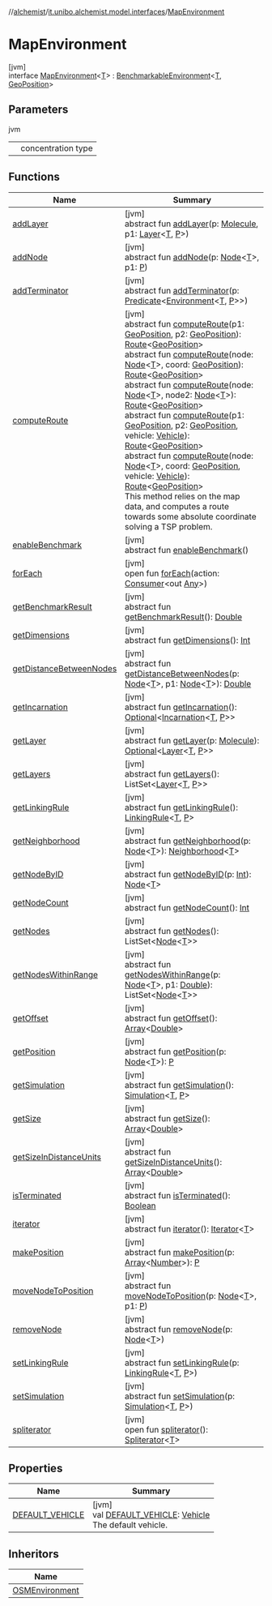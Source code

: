 //[alchemist](../../../index.md)/[it.unibo.alchemist.model.interfaces](../index.md)/[MapEnvironment](index.md)

# MapEnvironment

[jvm]\
interface [MapEnvironment](index.md)<[T](index.md)> : [BenchmarkableEnvironment](../-benchmarkable-environment/index.md)<[T](../../it.unibo.alchemist.model.implementations.movestrategies.target/-follow-target-on-map/index.md), [GeoPosition](../-geo-position/index.md)>

## Parameters

jvm

| | |
|---|---|
| <T> | concentration type |

## Functions

| Name | Summary |
|---|---|
| [addLayer](../-environment/add-layer.md) | [jvm]<br>abstract fun [addLayer](../-environment/add-layer.md)(p: [Molecule](../-molecule/index.md), p1: [Layer](../-layer/index.md)<[T](../../it.unibo.alchemist.model.implementations.movestrategies.target/-follow-target-on-map/index.md), [P](../../it.unibo.alchemist.model.implementations.movestrategies.routing/-ignore-streets/index.md)>) |
| [addNode](../-environment/add-node.md) | [jvm]<br>abstract fun [addNode](../-environment/add-node.md)(p: [Node](../-node/index.md)<[T](../../it.unibo.alchemist.model.implementations.movestrategies.target/-follow-target-on-map/index.md)>, p1: [P](../../it.unibo.alchemist.model.implementations.movestrategies.routing/-ignore-streets/index.md)) |
| [addTerminator](../-environment/add-terminator.md) | [jvm]<br>abstract fun [addTerminator](../-environment/add-terminator.md)(p: [Predicate](https://docs.oracle.com/javase/8/docs/api/java/util/function/Predicate.html)<[Environment](../-environment/index.md)<[T](../../it.unibo.alchemist.model.implementations.movestrategies.target/-follow-target-on-map/index.md), [P](../../it.unibo.alchemist.model.implementations.movestrategies.routing/-ignore-streets/index.md)>>) |
| [computeRoute](compute-route.md) | [jvm]<br>abstract fun [computeRoute](compute-route.md)(p1: [GeoPosition](../-geo-position/index.md), p2: [GeoPosition](../-geo-position/index.md)): [Route](../-route/index.md)<[GeoPosition](../-geo-position/index.md)><br>abstract fun [computeRoute](compute-route.md)(node: [Node](../-node/index.md)<[T](../../it.unibo.alchemist.model.implementations.movestrategies.target/-follow-target-on-map/index.md)>, coord: [GeoPosition](../-geo-position/index.md)): [Route](../-route/index.md)<[GeoPosition](../-geo-position/index.md)><br>abstract fun [computeRoute](compute-route.md)(node: [Node](../-node/index.md)<[T](../../it.unibo.alchemist.model.implementations.movestrategies.target/-follow-target-on-map/index.md)>, node2: [Node](../-node/index.md)<[T](../../it.unibo.alchemist.model.implementations.movestrategies.target/-follow-target-on-map/index.md)>): [Route](../-route/index.md)<[GeoPosition](../-geo-position/index.md)><br>abstract fun [computeRoute](compute-route.md)(p1: [GeoPosition](../-geo-position/index.md), p2: [GeoPosition](../-geo-position/index.md), vehicle: [Vehicle](../-vehicle/index.md)): [Route](../-route/index.md)<[GeoPosition](../-geo-position/index.md)><br>abstract fun [computeRoute](compute-route.md)(node: [Node](../-node/index.md)<[T](../../it.unibo.alchemist.model.implementations.movestrategies.target/-follow-target-on-map/index.md)>, coord: [GeoPosition](../-geo-position/index.md), vehicle: [Vehicle](../-vehicle/index.md)): [Route](../-route/index.md)<[GeoPosition](../-geo-position/index.md)><br>This method relies on the map data, and computes a route towards some absolute coordinate solving a TSP problem. |
| [enableBenchmark](../-benchmarkable-environment/enable-benchmark.md) | [jvm]<br>abstract fun [enableBenchmark](../-benchmarkable-environment/enable-benchmark.md)() |
| [forEach](../../it.unibo.alchemist.expressions.implementations/-list-tree-node/index.md#-655675525%2FFunctions%2F-267951372) | [jvm]<br>open fun [forEach](../../it.unibo.alchemist.expressions.implementations/-list-tree-node/index.md#-655675525%2FFunctions%2F-267951372)(action: [Consumer](https://docs.oracle.com/javase/8/docs/api/java/util/function/Consumer.html)<out [Any](https://kotlinlang.org/api/latest/jvm/stdlib/kotlin/-any/index.html)>) |
| [getBenchmarkResult](../-benchmarkable-environment/get-benchmark-result.md) | [jvm]<br>abstract fun [getBenchmarkResult](../-benchmarkable-environment/get-benchmark-result.md)(): [Double](https://kotlinlang.org/api/latest/jvm/stdlib/kotlin/-double/index.html) |
| [getDimensions](../-environment/get-dimensions.md) | [jvm]<br>abstract fun [getDimensions](../-environment/get-dimensions.md)(): [Int](https://kotlinlang.org/api/latest/jvm/stdlib/kotlin/-int/index.html) |
| [getDistanceBetweenNodes](../-environment/get-distance-between-nodes.md) | [jvm]<br>abstract fun [getDistanceBetweenNodes](../-environment/get-distance-between-nodes.md)(p: [Node](../-node/index.md)<[T](../../it.unibo.alchemist.model.implementations.movestrategies.target/-follow-target-on-map/index.md)>, p1: [Node](../-node/index.md)<[T](../../it.unibo.alchemist.model.implementations.movestrategies.target/-follow-target-on-map/index.md)>): [Double](https://kotlinlang.org/api/latest/jvm/stdlib/kotlin/-double/index.html) |
| [getIncarnation](../-environment/get-incarnation.md) | [jvm]<br>abstract fun [getIncarnation](../-environment/get-incarnation.md)(): [Optional](https://docs.oracle.com/javase/8/docs/api/java/util/Optional.html)<[Incarnation](../-incarnation/index.md)<[T](../../it.unibo.alchemist.model.implementations.movestrategies.target/-follow-target-on-map/index.md), [P](../../it.unibo.alchemist.model.implementations.movestrategies.routing/-ignore-streets/index.md)>> |
| [getLayer](../-environment/get-layer.md) | [jvm]<br>abstract fun [getLayer](../-environment/get-layer.md)(p: [Molecule](../-molecule/index.md)): [Optional](https://docs.oracle.com/javase/8/docs/api/java/util/Optional.html)<[Layer](../-layer/index.md)<[T](../../it.unibo.alchemist.model.implementations.movestrategies.target/-follow-target-on-map/index.md), [P](../../it.unibo.alchemist.model.implementations.movestrategies.routing/-ignore-streets/index.md)>> |
| [getLayers](../-environment/get-layers.md) | [jvm]<br>abstract fun [getLayers](../-environment/get-layers.md)(): ListSet<[Layer](../-layer/index.md)<[T](../../it.unibo.alchemist.model.implementations.movestrategies.target/-follow-target-on-map/index.md), [P](../../it.unibo.alchemist.model.implementations.movestrategies.routing/-ignore-streets/index.md)>> |
| [getLinkingRule](../-environment/get-linking-rule.md) | [jvm]<br>abstract fun [getLinkingRule](../-environment/get-linking-rule.md)(): [LinkingRule](../-linking-rule/index.md)<[T](../../it.unibo.alchemist.model.implementations.movestrategies.target/-follow-target-on-map/index.md), [P](../../it.unibo.alchemist.model.implementations.movestrategies.routing/-ignore-streets/index.md)> |
| [getNeighborhood](../-environment/get-neighborhood.md) | [jvm]<br>abstract fun [getNeighborhood](../-environment/get-neighborhood.md)(p: [Node](../-node/index.md)<[T](../../it.unibo.alchemist.model.implementations.movestrategies.target/-follow-target-on-map/index.md)>): [Neighborhood](../-neighborhood/index.md)<[T](../../it.unibo.alchemist.model.implementations.movestrategies.target/-follow-target-on-map/index.md)> |
| [getNodeByID](../-environment/get-node-by-i-d.md) | [jvm]<br>abstract fun [getNodeByID](../-environment/get-node-by-i-d.md)(p: [Int](https://kotlinlang.org/api/latest/jvm/stdlib/kotlin/-int/index.html)): [Node](../-node/index.md)<[T](../../it.unibo.alchemist.model.implementations.movestrategies.target/-follow-target-on-map/index.md)> |
| [getNodeCount](../-environment/get-node-count.md) | [jvm]<br>abstract fun [getNodeCount](../-environment/get-node-count.md)(): [Int](https://kotlinlang.org/api/latest/jvm/stdlib/kotlin/-int/index.html) |
| [getNodes](../-environment/get-nodes.md) | [jvm]<br>abstract fun [getNodes](../-environment/get-nodes.md)(): ListSet<[Node](../-node/index.md)<[T](../../it.unibo.alchemist.model.implementations.movestrategies.target/-follow-target-on-map/index.md)>> |
| [getNodesWithinRange](../-environment/get-nodes-within-range.md) | [jvm]<br>abstract fun [getNodesWithinRange](../-environment/get-nodes-within-range.md)(p: [Node](../-node/index.md)<[T](../../it.unibo.alchemist.model.implementations.movestrategies.target/-follow-target-on-map/index.md)>, p1: [Double](https://kotlinlang.org/api/latest/jvm/stdlib/kotlin/-double/index.html)): ListSet<[Node](../-node/index.md)<[T](../../it.unibo.alchemist.model.implementations.movestrategies.target/-follow-target-on-map/index.md)>> |
| [getOffset](../-environment/get-offset.md) | [jvm]<br>abstract fun [getOffset](../-environment/get-offset.md)(): [Array](https://kotlinlang.org/api/latest/jvm/stdlib/kotlin/-array/index.html)<[Double](https://kotlinlang.org/api/latest/jvm/stdlib/kotlin/-double/index.html)> |
| [getPosition](../-environment/get-position.md) | [jvm]<br>abstract fun [getPosition](../-environment/get-position.md)(p: [Node](../-node/index.md)<[T](../../it.unibo.alchemist.model.implementations.movestrategies.target/-follow-target-on-map/index.md)>): [P](../../it.unibo.alchemist.model.implementations.movestrategies.routing/-ignore-streets/index.md) |
| [getSimulation](../-environment/get-simulation.md) | [jvm]<br>abstract fun [getSimulation](../-environment/get-simulation.md)(): [Simulation](../../it.unibo.alchemist.core.interfaces/-simulation/index.md)<[T](../../it.unibo.alchemist.model.implementations.movestrategies.target/-follow-target-on-map/index.md), [P](../../it.unibo.alchemist.model.implementations.movestrategies.routing/-ignore-streets/index.md)> |
| [getSize](../-environment/get-size.md) | [jvm]<br>abstract fun [getSize](../-environment/get-size.md)(): [Array](https://kotlinlang.org/api/latest/jvm/stdlib/kotlin/-array/index.html)<[Double](https://kotlinlang.org/api/latest/jvm/stdlib/kotlin/-double/index.html)> |
| [getSizeInDistanceUnits](../-environment/get-size-in-distance-units.md) | [jvm]<br>abstract fun [getSizeInDistanceUnits](../-environment/get-size-in-distance-units.md)(): [Array](https://kotlinlang.org/api/latest/jvm/stdlib/kotlin/-array/index.html)<[Double](https://kotlinlang.org/api/latest/jvm/stdlib/kotlin/-double/index.html)> |
| [isTerminated](../-environment/is-terminated.md) | [jvm]<br>abstract fun [isTerminated](../-environment/is-terminated.md)(): [Boolean](https://kotlinlang.org/api/latest/jvm/stdlib/kotlin/-boolean/index.html) |
| [iterator](../../it.unibo.alchemist.loader.variables/-arbitrary-variable/index.md#-1606146105%2FFunctions%2F-267951372) | [jvm]<br>abstract fun [iterator](../../it.unibo.alchemist.loader.variables/-arbitrary-variable/index.md#-1606146105%2FFunctions%2F-267951372)(): [Iterator](https://docs.oracle.com/javase/8/docs/api/java/util/Iterator.html)<[T](../../it.unibo.alchemist.model.implementations.movestrategies.target/-follow-target-on-map/index.md)> |
| [makePosition](../-environment/make-position.md) | [jvm]<br>abstract fun [makePosition](../-environment/make-position.md)(p: [Array](https://kotlinlang.org/api/latest/jvm/stdlib/kotlin/-array/index.html)<[Number](https://docs.oracle.com/javase/8/docs/api/java/lang/Number.html)>): [P](../../it.unibo.alchemist.model.implementations.movestrategies.routing/-ignore-streets/index.md) |
| [moveNodeToPosition](../-environment/move-node-to-position.md) | [jvm]<br>abstract fun [moveNodeToPosition](../-environment/move-node-to-position.md)(p: [Node](../-node/index.md)<[T](../../it.unibo.alchemist.model.implementations.movestrategies.target/-follow-target-on-map/index.md)>, p1: [P](../../it.unibo.alchemist.model.implementations.movestrategies.routing/-ignore-streets/index.md)) |
| [removeNode](../-environment/remove-node.md) | [jvm]<br>abstract fun [removeNode](../-environment/remove-node.md)(p: [Node](../-node/index.md)<[T](../../it.unibo.alchemist.model.implementations.movestrategies.target/-follow-target-on-map/index.md)>) |
| [setLinkingRule](../-environment/set-linking-rule.md) | [jvm]<br>abstract fun [setLinkingRule](../-environment/set-linking-rule.md)(p: [LinkingRule](../-linking-rule/index.md)<[T](../../it.unibo.alchemist.model.implementations.movestrategies.target/-follow-target-on-map/index.md), [P](../../it.unibo.alchemist.model.implementations.movestrategies.routing/-ignore-streets/index.md)>) |
| [setSimulation](../-environment/set-simulation.md) | [jvm]<br>abstract fun [setSimulation](../-environment/set-simulation.md)(p: [Simulation](../../it.unibo.alchemist.core.interfaces/-simulation/index.md)<[T](../../it.unibo.alchemist.model.implementations.movestrategies.target/-follow-target-on-map/index.md), [P](../../it.unibo.alchemist.model.implementations.movestrategies.routing/-ignore-streets/index.md)>) |
| [spliterator](../../it.unibo.alchemist.expressions.implementations/-list-tree-node/index.md#-677603448%2FFunctions%2F-267951372) | [jvm]<br>open fun [spliterator](../../it.unibo.alchemist.expressions.implementations/-list-tree-node/index.md#-677603448%2FFunctions%2F-267951372)(): [Spliterator](https://docs.oracle.com/javase/8/docs/api/java/util/Spliterator.html)<[T](../../it.unibo.alchemist.model.implementations.movestrategies.target/-follow-target-on-map/index.md)> |

## Properties

| Name | Summary |
|---|---|
| [DEFAULT_VEHICLE](-d-e-f-a-u-l-t_-v-e-h-i-c-l-e.md) | [jvm]<br>val [DEFAULT_VEHICLE](-d-e-f-a-u-l-t_-v-e-h-i-c-l-e.md): [Vehicle](../-vehicle/index.md)<br>The default vehicle. |

## Inheritors

| Name |
|---|
| [OSMEnvironment](../../it.unibo.alchemist.model.implementations.environments/-o-s-m-environment/index.md) |
